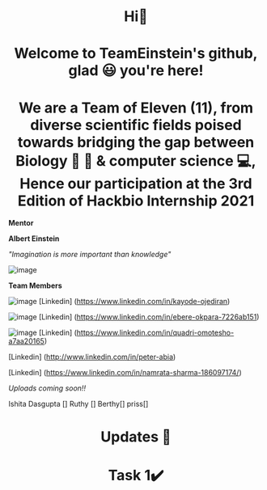 <h1 align="center">  Hi🤚 </h1>


<h1 align="center"> Welcome to TeamEinstein's github, glad 😃 you're here! 


<h1 align="center"> We are a Team of Eleven (11), from diverse scientific fields poised towards bridging the gap between Biology 🥼 🔬 & computer science 💻, Hence our participation at the 3rd Edition of Hackbio Internship 2021 </h1>

**Mentor**
  
**Albert Einstein**
  
  *"Imagination is more important than knowledge"*
  
![image](https://user-images.githubusercontent.com/92265920/137582528-3d6a9e21-aa0a-44f8-a904-d603b4faa491.png)
 
**Team Members**

![image](https://user-images.githubusercontent.com/92265920/137583554-385a979e-fc14-443b-8b36-d2d7e04b9660.png)
[Linkedin] (https://www.linkedin.com/in/kayode-ojediran)

![image](https://user-images.githubusercontent.com/92265920/137583568-49b2a50b-a433-42fe-bbe2-f599c0ca38ce.png)
[Linkedin] (https://www.linkedin.com/in/ebere-okpara-7226ab151)

![image](https://user-images.githubusercontent.com/92265920/137587513-3da501d2-301f-401a-b6a4-adf8660dfb80.png)
[Linkedin] (https://www.linkedin.com/in/quadri-omotesho-a7aa20165)

[Linkedin] (http://www.linkedin.com/in/peter-abia)
  
[Linkedin] (https://www.linkedin.com/in/namrata-sharma-186097174/)

  
*Uploads coming soon!!*

Ishita Dasgupta []
Ruthy []
Berthy[]
priss[]
<h1 align="center"> Updates 📰 </h1>

<h1 align="center">  Task 1✔️ </h1>
